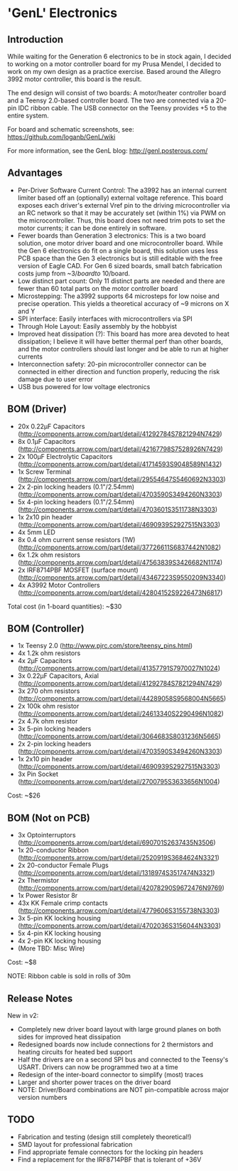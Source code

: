 'GenL' Electronics
=================

Introduction
------------

While waiting for the Generation 6 electronics to be in stock again, I decided to working on a motor controller board for my Prusa Mendel, I decided to work on my own design as a practice exercise. Based around the Allegro 3992 motor controller, this board is the result. 

The end design will consist of two boards: A motor/heater controller board and a Teensy 2.0-based controller board. The two are connected via a 20-pin IDC ribbon cable. The USB connector on the Teensy provides +5 to the entire system. 

For board and schematic screenshots, see: https://github.com/loganb/GenL/wiki

For more information, see the GenL blog: http://genl.posterous.com/

Advantages
----------

* Per-Driver Software Current Control: The a3992 has an internal current limiter based off an (optionally) external voltage reference. This board exposes each driver's  external Vref pin to the driving microcontroller via an RC network so that it may be accurately set (within 1%) via PWM on the microcontroller. Thus, this board does not need trim pots to set the motor currents; it can be done entirely in software. 
* Fewer boards than Generation 3 electronics: This is a two board solution, one motor driver board and one microcontroller board. While the Gen 6 electronics do fit on a single board, this solution uses less PCB space than the Gen 3 electronics but is still editable with the free version of Eagle CAD. For Gen 6 sized boards, small batch fabrication costs jump from ~$3/board to ~$10/board. 
* Low distinct part count: Only 11 distinct parts are needed and there are fewer than 60 total parts on the motor controller board
* Microstepping: The a3992 supports 64 microsteps for low noise and precise operation. This yields a theoretical accuracy of ~9 microns on X and Y
* SPI interface: Easily interfaces with microcontrollers via SPI
* Through Hole Layout: Easily assembly by the hobbyist
* Improved heat dissipation (?): This board has more area devoted to heat dissipation; I believe it will have better thermal perf than other boards, and the motor controllers should last longer and be able to run at higher currents
* Interconnection safety: 20-pin microcontroller connector can be connected in either direction and function properly, reducing the risk damage due to user error
* USB bus powered for low voltage electronics

BOM (Driver)
------------
* 20x 0.22µF Capacitors (http://components.arrow.com/part/detail/41292784S7821294N7429)
* 8x 0.1µF  Capacitors (http://components.arrow.com/part/detail/42167798S7528926N7429)
* 2x  100µF  Electrolytic Capacitors (http://components.arrow.com/part/detail/41714593S9048589N1432)
* 1x  Screw Terminal (http://components.arrow.com/part/detail/29554647S5460692N3303)
* 2x  2-pin locking headers (0.1"/2.54mm) (http://components.arrow.com/part/detail/4703590S3494260N3303)
* 5x  4-pin locking headers (0.1"/2.54mm) (http://components.arrow.com/part/detail/4703601S3511738N3303)
* 1x  2x10 pin header (http://components.arrow.com/part/detail/4690939S2927515N3303)
* 4x  5mm LED
* 8x  0.4 ohm current sense resistors (1W) (http://components.arrow.com/part/detail/37726611S6837442N1082)
* 6x  1.2k ohm resistors (http://components.arrow.com/part/detail/47563839S3426682N1174)
* 2x  IRF8714PBF MOSFET (surface mount) (http://components.arrow.com/part/detail/43467223S9550209N3340)
* 4x  A3992 Motor Controllers (http://components.arrow.com/part/detail/42804152S9226473N6817)

Total cost (in 1-board quantities): ~$30

BOM (Controller)
----------------

* 1x Teensy 2.0 (http://www.pjrc.com/store/teensy_pins.html)
* 4x 1.2k ohm resistors
* 4x 2µF Capacitors (http://components.arrow.com/part/detail/41357791S7970027N1024)
* 3x 0.22µF Capacitors, Axial (http://components.arrow.com/part/detail/41292784S7821294N7429)
* 3x 270 ohm resistors (http://components.arrow.com/part/detail/44289058S9568004N5665)
* 2x 100k ohm resistor (http://components.arrow.com/part/detail/24613340S2290496N1082)
* 2x 4.7k ohm resistor
* 3x 5-pin locking headers (http://components.arrow.com/part/detail/3064683S8031236N5665)
* 2x 2-pin locking headers (http://components.arrow.com/part/detail/4703590S3494260N3303)
* 1x 2x10 pin header (http://components.arrow.com/part/detail/4690939S2927515N3303)
* 3x Pin Socket (http://components.arrow.com/part/detail/2700795S3633656N1004)

Cost: ~$26

BOM (Not on PCB)
----------------
* 3x Optointerruptors (http://components.arrow.com/part/detail/690701S2637435N3506)
* 1x 20-conductor Ribbon (http://components.arrow.com/part/detail/2520919S3684624N3321)
* 2x 20-conductor Female Plugs (http://components.arrow.com/part/detail/1318974S3517474N3321)
* 2x Thermistor (http://components.arrow.com/part/detail/42078290S9672476N9769)
* 1x Power Resistor 8r
* 43x KK Female crimp contacts (http://components.arrow.com/part/detail/4779606S3155738N3303)
* 3x 5-pin KK locking housing (http://components.arrow.com/part/detail/4702036S3156044N3303)
* 5x 4-pin KK locking housing
* 4x 2-pin KK locking housing
* (More TBD: Misc Wire)

Cost: ~$8

NOTE: Ribbon cable is sold in rolls of 30m


Release Notes
-------------

New in v2:

* Completely new driver board layout with large ground planes on both sides for improved heat dissipation
* Redesigned boards now include connections for 2 thermistors and heating circuits for heated bed support
* Half the drivers are on a second SPI bus and connected to the Teensy's USART. Drivers can now be programmed two at a time
* Redesign of the inter-board connector to simplify (most) traces
* Larger and shorter power traces on the driver board
* NOTE: Driver/Board combinations are NOT pin-compatible across major version numbers


TODO
----

* Fabrication and testing (design still completely theoretical!)
* SMD layout for professional fabrication
* Find appropriate female connectors for the locking pin headers
* Find a replacement for the IRF8714PBF that is tolerant of +36V
